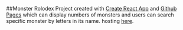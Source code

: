 ##Monster Rolodex
Project created with [Create React App](https://github.com/facebook/create-react-app) and [Github Pages](https://pages.github.com/) which can display numbers of monsters and users can search specific monster by letters in its name.
hosting [here](https://Fionalan727.github.io/monsters-rolodex/). 

